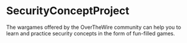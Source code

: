 # SecurityConceptProject
The wargames offered by the OverTheWire community can help you to learn and practice security concepts in the form of fun-filled games.

